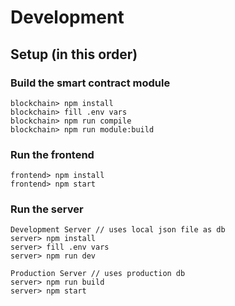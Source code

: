 # Development

## Setup (in this order)

### Build the smart contract module

```
blockchain> npm install
blockchain> fill .env vars
blockchain> npm run compile
blockchain> npm run module:build
```

### Run the frontend

```
frontend> npm install
frontend> npm start
```

### Run the server

```
Development Server // uses local json file as db
server> npm install
server> fill .env vars
server> npm run dev

Production Server // uses production db
server> npm run build
server> npm start
```
